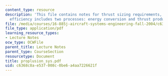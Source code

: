 ```yaml
---
content_type: resource
description: 'This file contains notes for thrust sizing requirements, overall engine
  efficiency includes two processes: energy conversion and thrust production etc.'
file: /media/courses/16-885j-aircraft-systems-engineering-fall-2004/c6368c8ae537008c0be6a4aa7226621f_proplusion_sys.pdf
file_type: application/pdf
learning_resource_types:
- Lecture Notes
ocw_type: OCWFile
parent_title: Lecture Notes
parent_type: CourseSection
resourcetype: Document
title: proplusion_sys.pdf
uid: c6368c8a-e537-008c-0be6-a4aa7226621f
---
```

